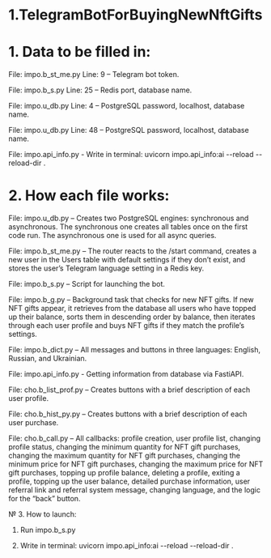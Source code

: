 # 1.TelegramBotForBuyingNewNftGifts
# 1. Data to be filled in:
File: impo.b_st_me.py Line: 9 – Telegram bot token.

File: impo.b_s.py Line: 25 – Redis port, database name.

File: impo.u_db.py Line: 4 – PostgreSQL password, localhost, database name.

File: impo.u_db.py Line: 48 – PostgreSQL password, localhost, database name.

File: impo.api_info.py - Write in terminal: uvicorn impo.api_info:ai --reload --reload-dir .

# 2. How each file works:
File: impo.u_db.py – Creates two PostgreSQL engines: synchronous and asynchronous. The synchronous one creates all tables once on the first code run. The asynchronous one is used for all async queries.

File: impo.b_st_me.py – The router reacts to the /start command, creates a new user in the Users table with default settings if they don’t exist, and stores the user’s Telegram language setting in a Redis key.

File: impo.b_s.py – Script for launching the bot.

File: impo.b_g.py – Background task that checks for new NFT gifts. If new NFT gifts appear, it retrieves from the database all users who have topped up their balance, sorts them in descending order by balance, then iterates through each user profile and buys NFT gifts if they match the profile’s settings.

File: impo.b_dict.py – All messages and buttons in three languages: English, Russian, and Ukrainian.

File: impo.api_info.py - Getting information from database via FastiAPI.

File: cho.b_list_prof.py – Creates buttons with a brief description of each user profile.

File: cho.b_hist_py.py – Creates buttons with a brief description of each user purchase.

File: cho.b_call.py – All callbacks: profile creation, user profile list, changing profile status, changing the minimum quantity for NFT gift purchases, changing the maximum quantity for NFT gift purchases, changing the minimum price for NFT gift purchases, changing the maximum price for NFT gift purchases, topping up profile balance, deleting a profile, exiting a profile, topping up the user balance, detailed purchase information, user referral link and referral system message, changing language, and the logic for the “back” button.

№ 3. How to launch:

1. Run impo.b_s.py

2. Write in terminal: uvicorn impo.api_info:ai --reload --reload-dir .
